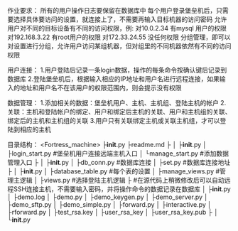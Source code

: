 作业要求：
所有的用户操作日志要保留在数据库中
每个用户登录堡垒机后，只需要选择具体要访问的设置，就连接上了，不需要再输入目标机器的访问密码
允许用户对不同的目标设备有不同的访问权限，例:
对10.0.2.34 有mysql 用户的权限
对192.168.3.22 有root用户的权限
对172.33.24.55 没任何权限
分组管理，即可以对设置进行分组，允许用户访问某组机器，但对组里的不同机器依然有不同的访问权限　

用户连接：
1.用户登陆后记录一条login数据，操作的每条命令按确认键后记录到数据库
2.登陆堡垒机后，根据输入相应的IP地址和用户名进行远程连接，如果输入的地址和用户名不在该用户的权限范围内，则会提示没有权限

数据管理：
1.添加相关的数据：堡垒机用户、主机、主机组、登陆主机的帐户
2.关联：主机和登陆帐户的绑定、用户和绑定后主机的关联、用户和主机组的关联、绑定后的主机和主机组的关联
3.用户只有关联绑定主机或关联主机组，才可以登陆到相应的主机

目录结构：
<Fortress_machine>
├__init__.py
├readme.md
├<bin>
│  ├__init__.py
│  ├login_start.py            #堡垒机用户连接远端主机入口
│  └manage_start.py           #添加数据管理入口
├<conf>
│  ├__init__.py
│  ├db_conn.py                #数据库连接
│  ├set.py                    #数据库连接地址
├<core>
│  ├__init__.py
│  ├database_table.py        #每个表的设置
│  ├manage_views.py          #管理主逻辑
│  ├views.py                 #选择登陆主机逻辑
├<demos>                      #在源代码上稍微修改后可以自动远程SSH连接主机，不需要输入密码，并将操作命令的数据记录在数据库
│  ├__init__.py
│  ├demo.log
│  ├demo.py
│  ├demo_keygen.py
│  ├demo_server.py
│  ├demo_sftp.py
│  ├demo_simple.py
│  ├forward.py
│  ├interactive.py
│  ├rforward.py
│  ├test_rsa.key
│  ├user_rsa_key
│  ├user_rsa_key.pub
├<log>
│  └__init__.py